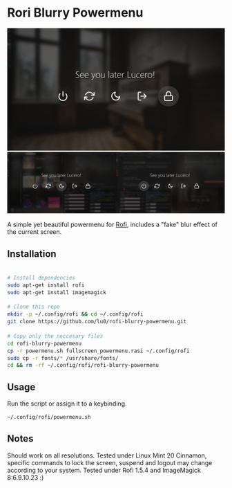 # Rori Blurry Powermenu 

![Preview while on desktop](preview.png)
![Preview while busy](preview_busy.png)

A simple yet beautiful powermenu for [Rofi](https://github.com/davatorium/rofi), includes a "fake" blur effect of the current screen.

## Installation
```zsh

# Install dependencies
sudo apt-get install rofi
sudo apt-get install imagemagick

# Clone this repo
mkdir -p ~/.config/rofi && cd ~/.config/rofi
git clone https://github.com/lu0/rofi-blurry-powermenu.git

# Copy only the neccesary files
cd rofi-blurry-powermenu
cp -r powermenu.sh fullscreen_powermenu.rasi ~/.config/rofi
sudo cp -r fonts/* /usr/share/fonts/
cd && rm -rf ~/.config/rofi/rofi-blurry-powermenu 
```

## Usage
Run the script or assign it to a keybinding.
```zsh
~/.config/rofi/powermenu.sh
```

## Notes
Should work on all resolutions. Tested under Linux Mint 20 Cinnamon, specific commands to lock the screen, suspend and logout may change according to your system.
Tested under Rofi 1.5.4 and ImageMagick 8:6.9.10.23 :)
